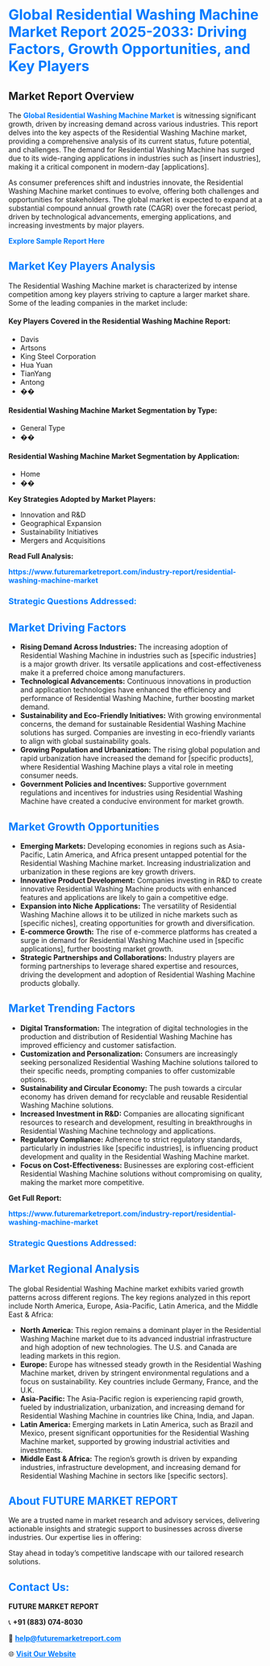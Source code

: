 <h1 style="color: #007BFF;">Global Residential Washing Machine Market Report 2025-2033: Driving Factors, Growth Opportunities, and Key Players</h1>

<section id="overview">
<h2>Market Report Overview</h2>
<p>The <a href="https://www.futuremarketreport.com/industry-report/residential-washing-machine-market" style="color: #007BFF; text-decoration: none;"><strong>Global Residential Washing Machine Market</strong></a> is witnessing significant growth, driven by increasing demand across various industries. This report delves into the key aspects of the Residential Washing Machine market, providing a comprehensive analysis of its current status, future potential, and challenges. The demand for Residential Washing Machine has surged due to its wide-ranging applications in industries such as [insert industries], making it a critical component in modern-day [applications].</p>
<p>As consumer preferences shift and industries innovate, the Residential Washing Machine market continues to evolve, offering both challenges and opportunities for stakeholders. The global market is expected to expand at a substantial compound annual growth rate (CAGR) over the forecast period, driven by technological advancements, emerging applications, and increasing investments by major players.</p>
</section>

<section id="overview">
<p><a href="https://www.futuremarketreport.com/request-sample/reportId=118014" style="color: #007BFF; text-decoration: none;"><strong>Explore Sample Report Here</strong></a></p>
</section>

<section id="key-players">
<h2 style="color: #007BFF;">Market Key Players Analysis</h2>
<p>The Residential Washing Machine market is characterized by intense competition among key players striving to capture a larger market share. Some of the leading companies in the market include:</p>
<h4>Key Players Covered in the Residential Washing Machine Report:</h4>
<ul><li>Davis</li><li>Artsons</li><li>King Steel Corporation</li><li>Hua Yuan</li><li>TianYang</li><li>Antong</li><li>��</li></ul>
<h4>Residential Washing Machine Market Segmentation by Type:</h4>
<ul><li>General Type</li><li>��</li></ul>

<h4>Residential Washing Machine Market Segmentation by Application:</h4>
<ul><li>Home</li><li>��</li></ul>
<p><strong>Key Strategies Adopted by Market Players:</strong></p>
<ul>
<li>Innovation and R&D</li>
<li>Geographical Expansion</li>
<li>Sustainability Initiatives</li>
<li>Mergers and Acquisitions</li>
</ul>
</section>

<section>
<p><strong>Read Full Analysis: </strong></p><a href="https://www.futuremarketreport.com/industry-report/residential-washing-machine-market" style="color: #007BFF; text-decoration: none;"><strong>https://www.futuremarketreport.com/industry-report/residential-washing-machine-market</strong></a>
<h3 style="color: #007BFF;">Strategic Questions Addressed:</h3>
</section>

<section id="driving-factors">
<h2 style="color: #007BFF;">Market Driving Factors</h2>
<ul>
<li><strong>Rising Demand Across Industries:</strong> The increasing adoption of Residential Washing Machine in industries such as [specific industries] is a major growth driver. Its versatile applications and cost-effectiveness make it a preferred choice among manufacturers.</li>
<li><strong>Technological Advancements:</strong> Continuous innovations in production and application technologies have enhanced the efficiency and performance of Residential Washing Machine, further boosting market demand.</li>
<li><strong>Sustainability and Eco-Friendly Initiatives:</strong> With growing environmental concerns, the demand for sustainable Residential Washing Machine solutions has surged. Companies are investing in eco-friendly variants to align with global sustainability goals.</li>
<li><strong>Growing Population and Urbanization:</strong> The rising global population and rapid urbanization have increased the demand for [specific products], where Residential Washing Machine plays a vital role in meeting consumer needs.</li>
<li><strong>Government Policies and Incentives:</strong> Supportive government regulations and incentives for industries using Residential Washing Machine have created a conducive environment for market growth.</li>
</ul>
</section>

<section id="growth-opportunities">
<h2 style="color: #007BFF;">Market Growth Opportunities</h2>
<ul>
<li><strong>Emerging Markets:</strong> Developing economies in regions such as Asia-Pacific, Latin America, and Africa present untapped potential for the Residential Washing Machine market. Increasing industrialization and urbanization in these regions are key growth drivers.</li>
<li><strong>Innovative Product Development:</strong> Companies investing in R&D to create innovative Residential Washing Machine products with enhanced features and applications are likely to gain a competitive edge.</li>
<li><strong>Expansion into Niche Applications:</strong> The versatility of Residential Washing Machine allows it to be utilized in niche markets such as [specific niches], creating opportunities for growth and diversification.</li>
<li><strong>E-commerce Growth:</strong> The rise of e-commerce platforms has created a surge in demand for Residential Washing Machine used in [specific applications], further boosting market growth.</li>
<li><strong>Strategic Partnerships and Collaborations:</strong> Industry players are forming partnerships to leverage shared expertise and resources, driving the development and adoption of Residential Washing Machine products globally.</li>
</ul>
</section>

<section id="trending-factors">
<h2 style="color: #007BFF;">Market Trending Factors</h2>
<ul>
<li><strong>Digital Transformation:</strong> The integration of digital technologies in the production and distribution of Residential Washing Machine has improved efficiency and customer satisfaction.</li>
<li><strong>Customization and Personalization:</strong> Consumers are increasingly seeking personalized Residential Washing Machine solutions tailored to their specific needs, prompting companies to offer customizable options.</li>
<li><strong>Sustainability and Circular Economy:</strong> The push towards a circular economy has driven demand for recyclable and reusable Residential Washing Machine solutions.</li>
<li><strong>Increased Investment in R&D:</strong> Companies are allocating significant resources to research and development, resulting in breakthroughs in Residential Washing Machine technology and applications.</li>
<li><strong>Regulatory Compliance:</strong> Adherence to strict regulatory standards, particularly in industries like [specific industries], is influencing product development and quality in the Residential Washing Machine market.</li>
<li><strong>Focus on Cost-Effectiveness:</strong> Businesses are exploring cost-efficient Residential Washing Machine solutions without compromising on quality, making the market more competitive.</li>
</ul>
</section>

<section>
<p><strong>Get Full Report: </strong></p><a href="https://www.futuremarketreport.com/industry-report/residential-washing-machine-market" style="color: #007BFF; text-decoration: none;"><strong>https://www.futuremarketreport.com/industry-report/residential-washing-machine-market</strong></a>
<h3 style="color: #007BFF;">Strategic Questions Addressed:</h3>
</section>


<section id="regional-analysis">
<h2 style="color: #007BFF;">Market Regional Analysis</h2>
<p>The global Residential Washing Machine market exhibits varied growth patterns across different regions. The key regions analyzed in this report include North America, Europe, Asia-Pacific, Latin America, and the Middle East & Africa:</p>
<ul>
<li><strong>North America:</strong> This region remains a dominant player in the Residential Washing Machine market due to its advanced industrial infrastructure and high adoption of new technologies. The U.S. and Canada are leading markets in this region.</li>
<li><strong>Europe:</strong> Europe has witnessed steady growth in the Residential Washing Machine market, driven by stringent environmental regulations and a focus on sustainability. Key countries include Germany, France, and the U.K.</li>
<li><strong>Asia-Pacific:</strong> The Asia-Pacific region is experiencing rapid growth, fueled by industrialization, urbanization, and increasing demand for Residential Washing Machine in countries like China, India, and Japan.</li>
<li><strong>Latin America:</strong> Emerging markets in Latin America, such as Brazil and Mexico, present significant opportunities for the Residential Washing Machine market, supported by growing industrial activities and investments.</li>
<li><strong>Middle East & Africa:</strong> The region’s growth is driven by expanding industries, infrastructure development, and increasing demand for Residential Washing Machine in sectors like [specific sectors].</li>
</ul>
</section>

<footer>
<h2 style="color: #007BFF;">About FUTURE MARKET REPORT</h2>
<p>We are a trusted name in market research and advisory services, delivering actionable insights and strategic support to businesses across diverse industries. Our expertise lies in offering:</p>

<p>Stay ahead in today’s competitive landscape with our tailored research solutions.</p>

<h2 style="color: #007BFF;">Contact Us:</h2>
<p><strong>FUTURE MARKET REPORT</strong></p>
<p>📞 <strong>+91 (883) 074-8030</strong></p>
<p>📧 <strong><a href="mailto:help@futuremarketreport.com" style="color: #007BFF;">help@futuremarketreport.com</a></strong></p>
<p>🌐 <strong><a href="https://www.futuremarketreport.com/" style="color: #007BFF;">Visit Our Website</a></strong></p>
</footer>